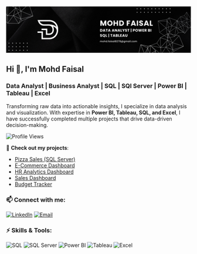 ![Logo](https://github.com/Mohd-Faisal8081/Mohd-Faisal8081/blob/main/Mohd%20Faisal.png)

## Hi 👋, I'm Mohd Faisal
### Data Analyst | Business Analyst | SQL | SQl Server | Power BI | Tableau | Excel 

Transforming raw data into actionable insights, I specialize in data analysis and visualization. With expertise in **Power BI, Tableau, SQL, and Excel**, I have successfully completed multiple projects that drive data-driven decision-making.

![Profile Views](https://komarev.com/ghpvc/?username=Mohd-Faisal8081&color=blue)

🔹 **Check out my projects**:  
- [Pizza Sales (SQL Server)](https://github.com/Mohd-Faisal8081/Pizza_Sales)
- [E-Commerce Dashboard](https://github.com/Mohd-Faisal8081/E-Commerce-Dashboard)
- [HR Analytics Dashboard](https://github.com/Mohd-Faisal8081/HR-Analytics-Dashboard)
- [Sales Dashboard](https://github.com/Mohd-Faisal8081/Sales-Dashboard)
- [Budget Tracker](https://github.com/Mohd-Faisal8081/Budget-Tracker-Excel)

### 📫 Connect with me:  
[![LinkedIn](https://img.shields.io/badge/LinkedIn-0A66C2?style=for-the-badge&logo=linkedin&logoColor=white)](https://www.linkedin.com/in/mohdfaisal-data-analyst)
[![Email](https://img.shields.io/badge/Email-D14836?style=for-the-badge&logo=gmail&logoColor=white)](mailto:mohd.faisal8278@gmail.com)

### ⚡ Skills & Tools:
![SQL](https://img.shields.io/badge/SQL-4479A1?style=for-the-badge&logo=sqlite&logoColor=white)
![SQL Server](https://img.shields.io/badge/SQL%20Server-CC2927?style=for-the-badge&logo=microsoftsqlserver&logoColor=white)
![Power BI](https://img.shields.io/badge/Power%20BI-F2C811?style=for-the-badge&logo=powerbi&logoColor=black)
![Tableau](https://img.shields.io/badge/Tableau-E97627?style=for-the-badge&logo=tableau&logoColor=white)
![Excel](https://img.shields.io/badge/Excel-217346?style=for-the-badge&logo=microsoft-excel&logoColor=white)
